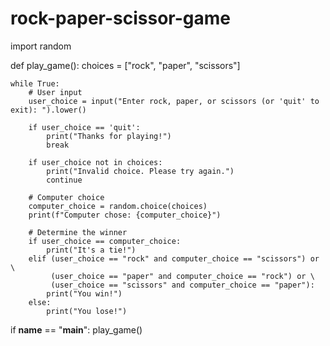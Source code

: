# rock-paper-scissor-game
import random

def play_game():
    choices = ["rock", "paper", "scissors"]
    
    while True:
        # User input
        user_choice = input("Enter rock, paper, or scissors (or 'quit' to exit): ").lower()
        
        if user_choice == 'quit':
            print("Thanks for playing!")
            break
        
        if user_choice not in choices:
            print("Invalid choice. Please try again.")
            continue
        
        # Computer choice
        computer_choice = random.choice(choices)
        print(f"Computer chose: {computer_choice}")
        
        # Determine the winner
        if user_choice == computer_choice:
            print("It's a tie!")
        elif (user_choice == "rock" and computer_choice == "scissors") or \
             (user_choice == "paper" and computer_choice == "rock") or \
             (user_choice == "scissors" and computer_choice == "paper"):
            print("You win!")
        else:
            print("You lose!")

if __name__ == "__main__":
    play_game()
